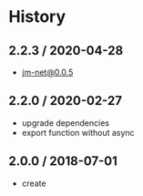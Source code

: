 # History

## 2.2.3 / 2020-04-28
- jm-net@0.0.5

## 2.2.0 / 2020-02-27
- upgrade dependencies
- export function without async

## 2.0.0 / 2018-07-01
- create
